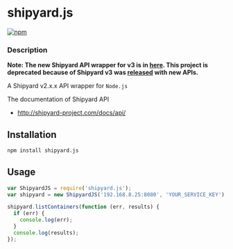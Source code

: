 # shipyard.js
[![npm][npm-image]][npm-url]

[npm-image]: https://img.shields.io/npm/v/shipyard.js.svg
[npm-url]: https://npmjs.org/package/shipyard.js

### Description

**Note: The new Shipyard API wrapper for v3 is in [here](https://github.com/John-Lin/shipyard-api). This project is deprecated because of Shipyard v3 was [released](https://github.com/shipyard/shipyard/releases/tag/v3.0.0) with new
APIs.**

A Shipyard v2.x.x API wrapper for `Node.js`

The documentation of Shipyard API
- http://shipyard-project.com/docs/api/

## Installation

```bash
npm install shipyard.js
```

## Usage

```javascript
var ShipyardJS = require('shipyard.js');
var shipyard = new ShipyardJS('192.168.8.25:8080', 'YOUR_SERVICE_KEY');

shipyard.listContainers(function (err, results) {
  if (err) {
    console.log(err);
  }
  console.log(results);
});
```
